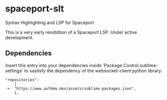 # spaceport-slt
Syntax Highlighting and LSP for Spaceport

This is a very early rendidtion of a Spaceport LSP. Under active development.

## Dependencies
Insert this entry into your dependencies inside 'Package Control.sublime-settings' to sastisfy the dependency of the websocket-client python library.

```
"repositories":
    [
->	"https://www.aufdem.dev/assets/sublime-packages.json",
    ],
```
